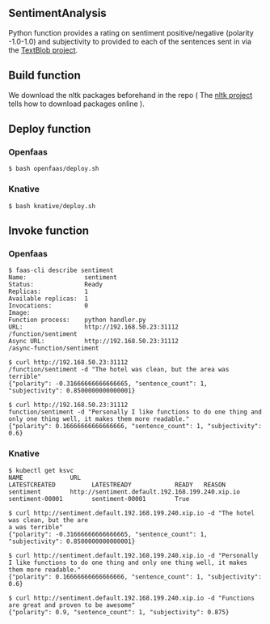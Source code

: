 ## SentimentAnalysis

Python function provides a rating on sentiment positive/negative (polarity -1.0-1.0) and subjectivity to provided to each of the sentences sent in via the [TextBlob project](http://textblob.readthedocs.io/en/dev/).


## Build function
We download the nltk packages beforehand in the repo ( The [nltk project](http://www.nltk.org/data.html#installing-via-a-proxy-web-server) tells how to download packages online ).

## Deploy function
### Openfaas
```
$ bash openfaas/deploy.sh
```

### Knative 
```
$ bash knative/deploy.sh
```

## Invoke function

### Openfaas
```
$ faas-cli describe sentiment
Name:                sentiment
Status:              Ready
Replicas:            1
Available replicas:  1
Invocations:         0
Image:
Function process:    python handler.py
URL:                 http://192.168.50.23:31112
/function/sentiment
Async URL:           http://192.168.50.23:31112
/async-function/sentiment

$ curl http://192.168.50.23:31112
/function/sentiment -d "The hotel was clean, but the area was terrible"
{"polarity": -0.31666666666666665, "sentence_count": 1, "subjectivity": 0.8500000000000001}

$ curl http://192.168.50.23:31112
function/sentiment -d "Personally I like functions to do one thing and only one thing well, it makes them more readable."
{"polarity": 0.16666666666666666, "sentence_count": 1, "subjectivity": 0.6}
```

### Knative
```
$ kubectl get ksvc
NAME             URL                                                    LATESTCREATED          LATESTREADY            READY   REASON
sentiment        http://sentiment.default.192.168.199.240.xip.io        sentiment-00001        sentiment-00001        True

$ curl http://sentiment.default.192.168.199.240.xip.io -d "The hotel was clean, but the are
a was terrible"
{"polarity": -0.31666666666666665, "sentence_count": 1, "subjectivity": 0.8500000000000001}

$ curl http://sentiment.default.192.168.199.240.xip.io -d "Personally I like functions to do one thing and only one thing well, it makes them more readable."
{"polarity": 0.16666666666666666, "sentence_count": 1, "subjectivity": 0.6}

$ curl http://sentiment.default.192.168.199.240.xip.io -d "Functions are great and proven to be awesome"
{"polarity": 0.9, "sentence_count": 1, "subjectivity": 0.875}
```
